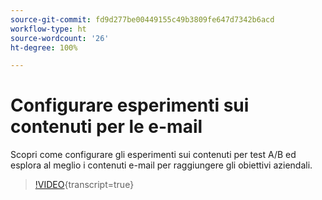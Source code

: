 ```yaml
---
source-git-commit: fd9d277be00449155c49b3809fe647d7342b6acd
workflow-type: ht
source-wordcount: '26'
ht-degree: 100%

---
```

# Configurare esperimenti sui contenuti per le e-mail

Scopri come configurare gli esperimenti sui contenuti per test A/B ed esplora al meglio i contenuti e-mail per raggiungere gli obiettivi aziendali.

>[!VIDEO](https://video.tv.adobe.com/v/3419893/?learn=on){transcript=true}